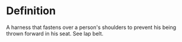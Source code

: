 # Definition

A harness that fastens over a person's shoulders to prevent his being
thrown forward in his seat. See lap belt.
